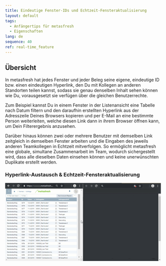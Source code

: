 ```yaml
---
title: Eindeutige Fenster-IDs und Echtzeit-Fensteraktualisierung
layout: default
tags:
  - Anfängertips für metasfresh
  - Eigenschaften
lang: de
sequence: 40
ref: real-time_feature
---
```


## Übersicht
In metasfresh hat jedes Fenster und jeder Beleg seine eigene, eindeutige ID bzw. einen eindeutigen Hyperlink, den Du mit Kollegen an anderen Standorten teilen kannst, sodass sie genau denselben Inhalt sehen können wie Du, vorausgesetzt sie verfügen über die gleichen Benutzerrechte.

Zum Beispiel kannst Du in einem Fenster in der Listenansicht eine Tabelle nach Datum filtern und den daraufhin erstellten Hyperlink aus der Adresszeile Deines Browsers kopieren und per E-Mail an eine bestimmte Person weiterleiten, welche diesen Link dann in ihrem Browser öffnen kann, um Dein Filterergebnis anzusehen.

Darüber hinaus können zwei oder mehrere Benutzer mit demselben Link zeitgleich in demselben Fenster arbeiten und die Eingaben des jeweils anderen Teamkollegen in Echtzeit mitverfolgen.
So ermöglicht metasfresh eine globale, simultane Zusammenarbeit im Team, wodurch sichergestellt wird, dass alle dieselben Daten einsehen können und keine unerwünschten Duplikate erstellt werden.

### Hyperlink-Austausch & Echtzeit-Fensteraktualisierung
![](assets/Echtzeit_Feature.gif)
